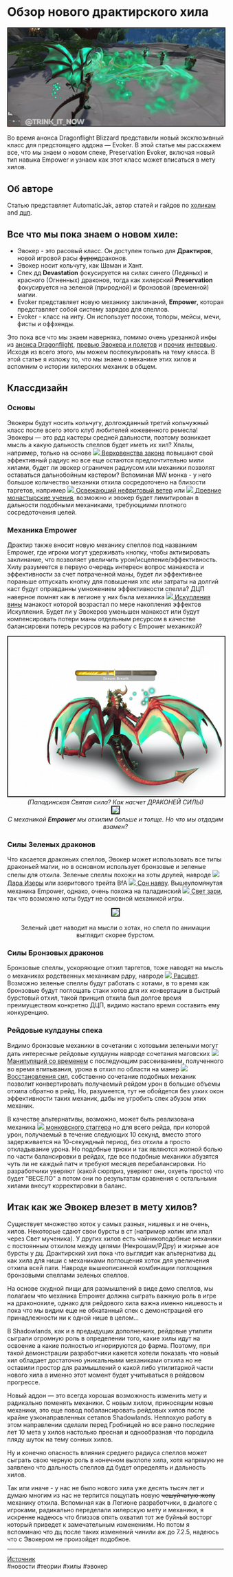 # Обзор нового драктирского хила

<html>
<center>
<img src=https://raw.githubusercontent.com/MagicalCow/TrinkIT-News/main/Sources/Assets/WH326948/WH326948-1.jpg float=center border=2>
</center>  
</html>

Во время анонса Dragonflight Blizzard представили новый эксклюзивный класс для предстоящего аддона — Evoker. В этой статье мы расскажем все, что мы знаем о новом спеке, Preservation Evoker, включая новый тип навыка Empower и узнаем как этот класс может вписаться в мету хилов.


## Об авторе
Статью представляет AutomaticJak, автор статей и гайдов по [холикам](https://ru.wowhead.com/holy-priest-guide) and [дцп](https://ru.wowhead.com/discipline-priest-guide).

## Все что мы пока знаем о новом хиле:
- Эвокер - это расовый класс. Он доступен только для **Драктиров**, новой игровой расы ~~фурри~~драконов.
- Эвокер носит кольчугу, как Шаман и Хант.
- Спек дд **Devastation** фокусируется на силах синего (Ледяных) и красного (Огненных) драконов, тогда как хилерский **Preservation** фокусируется на зеленой (природной) и бронзовой (временной) магии.
- Evoker представляет новую механику заклинаний, **Empower**, которая представляет собой систему зарядов для спеллов.
- Evoker - класс на инту. Он использует посохи, топоры, мейсы, мечи, фисты и оффхенды.

Это пока все что мы знаем наверняка, помимо очень урезанной инфы из [анонса Dragonflight](https://youtu.be/c3nPloFgHkM), [превью Эвокера и полетов](https://youtu.be/iQkwYB5B3Es) и [прочих](https://www.wowhead.com/news/dragonflight-developer-roundtable-with-ion-hazzikostas-and-steve-danuser-326869) [интервью](https://www.wowhead.com/news/dragonflight-group-interview-with-ion-hazzikostas-design-goals-and-lessons-326775#dracthyr-evoker). Исходя из всего этого, мы можем поспекулировать на тему класса. В этой статье я изложу то, что мы знаем о механике этих хилов и вспомним о истории хилерских механик в общем.

## Классдизайн

### Основы
Эвокеры будут носить кольчугу, долгожданный третий кольчужный класс после всего этого клуб любителей кожевенного ремесла! Эвокеры — это рдд кастеры средней дальности, поэтому возникает мысль а какую дальность спеллов будет иметь их хил? Хпалы, например, только на основе [![](https://wow.zamimg.com/images/wow/icons/tiny/ability_paladin_longarmofthelaw.gif)
 Верховенства закона](https://ru.wowhead.com/spell=214202/верховенство-закона) повышают свой эффективный радиус но все еще остаются предпочтительно мили хилами, будет ли эвокер ограничен радиусом или механики позволят оставаться дальнобойным кастером? Вспоминая MW монка - у него большое количество механики отхила сосредоточено на близости таргетов, например [![](https://wow.zamimg.com/images/wow/icons/tiny/ability_monk_rushingjadewind.gif)
 Освежающий нефритовый ветер](https://ru.wowhead.com/spell=196725/освежающий-нефритовый-ветер) или [![](https://wow.zamimg.com/images/wow/icons/tiny/passive_monk_teachingsofmonastery.gif)
 Древние монастырские учения](https://ru.wowhead.com/spell=337172/древние-монастырские-учения), возможно и эвокер будет лимитирован в дальности подобными механиками, требующиими плотного сосредоточения целей.

### Механика Empower
Драктир также вносит новую механику спеллов под названием Empower, где игроки могут удерживать кнопку, чтобы активировать заклинание, что позволяет увеличить урон/исцеление/эффективность. Хилу разумеется в первую очередь интересн вопрос манакоста и эффективности за счет потраченной маны, будет ли эффективнее пораньше отпускать кнопку для повышения хпс или затраты на долгий каст будут оправданны умножением эффективности спелла? ДЦП наверное помнят как в легионе у них была механика [![](https://wow.zamimg.com/images/wow/icons/tiny/ability_priest_atonement.gif)
 Искупления вины](https://ru.wowhead.com/spell=81749/искупление-вины) манакост которой возрастал по мере накопления эффектов Искупления. Будет ли у Эвокеров уменьшен манакост или будут компенсировать потери маны отдельным ресурсом в качестве балансировки потерь ресурсов на работу с Empower механикой?  

<center><img src=https://raw.githubusercontent.com/MagicalCow/TrinkIT-News/main/Sources/Assets/WH326948/WH326948-2.png float=center border=2></center>

<center><i>(Паладинская Святая сила? Как насчет ДРАКОНЕЙ СИЛЫ)</i><br></center>

<center><img src=https://raw.githubusercontent.com/MagicalCow/TrinkIT-News/main/Sources/Assets/WH326948/WH326948-3.gif float=center border=2></center>

<center><i>С механикой <b>Empower</b> мы отхилим больше и толще. Но что мы отдадим взамен?</i></center>  

### Силы Зеленых драконов
Что касается драконьих спеллов, Эвокер может использовать все типы драконьей магии, но в основном использует бронзовые и зеленые спелы для отхила. Зеленые спеллы похожи на хоты друлей, навроде [![](https://wow.zamimg.com/images/wow/icons/tiny/spell_nature_healingtouch.gif)
 Дара Изеры](https://ru.wowhead.com/spell=145109/дар-изеры) или азеритового трейта BfA [![](https://wow.zamimg.com/images/wow/icons/tiny/inv_misc_head_dragon_green.gif)
 Сон наяву](https://ru.wowhead.com/spell=278513/сон-наяву). Вышеупомянутая механика Empower, однако, очень похожа на паладинский [![](https://wow.zamimg.com/images/wow/icons/tiny/spell_paladin_lightofdawn.gif)
 Свет зари](https://ru.wowhead.com/spell=85222/свет-зари), так что возможно хоты будут не основной механикой игры.  

<html>
<center>
<img src=https://raw.githubusercontent.com/MagicalCow/TrinkIT-News/main/Sources/Assets/WH326948/WH326948-4.gif float=center border=2>
<p></i>Зеленый цвет наводит на мысли о хотах, но спелл по анимации выглядит скорее бурстом.</i></p>
</center>
</html>

### Силы Бронзовых драконов
Бронзовые спеллы, ускоряющие отхил таргетов, тоже наводят на мысль о механиках родственных механикам рдру, навроде [![](https://wow.zamimg.com/images/wow/icons/tiny/spell_druid_wildburst.gif)
 Расцвет](https://ru.wowhead.com/spell=197721/расцвет). Возможно зеленые спеллы будут работать с хотами, в то время как бронзовые будут поглощать стаки хотов для их конвертации в быстрый бурстовый отхил, такой принцип отхила был долгое время преимуществом конкретно ДЦП, видимо настало время составить ему конкуренцию.

### Рейдовые кулдауны спека
Видимо бронзовые механики в сочетании с хотовыми зелеными могут дать интересные рейдовые кулдауны навроде сочетания маговских [![](https://wow.zamimg.com/images/wow/icons/tiny/spell_mage_altertime.gif)
 Манипуляций со временем](https://ru.wowhead.com/spell=108978/манипуляции-со-временем) с последующим рассеиванием, полученного во время впитывания, урона в отхил по области на манер [![](https://wow.zamimg.com/images/wow/icons/tiny/spell_monk_revival.gif)
 Восстановления сил](https://ru.wowhead.com/spell=115310/восстановление-сил), собственно сочетание подобных механик позволит конвертировать получаемый рейдом урон в большие объемы отхила обратно в рейд. Но, разумеется, тут не обойдется без узких окон эффективности таких механик, дабы не угробить спек абузом этих механик.

В качестве альтернативы, возможно, может быть реализована механика [![](https://wow.zamimg.com/images/wow/icons/tiny/monk_stance_drunkenox.gif)
 монковского стаггера](https://ru.wowhead.com/spell=115069/пошатывание) но для всего рейда, при которой урон, получаемый в течение следующих 10 секунд, вместо этого задерживается на 10-секундный период, без отхила а просто откладывание урона. Но подобные трюки и так являются жопной болью по части балансировки в рейдах, где все подобные механики абузятся чуть ли не каждый патч и требуют месяцев перебалансировки. Но разработчики уверяют (какой сюрприз, уверяют они, охуеть просто) что будет "ВЕСЕЛО" а потом они по результатам сравнения с остальными хилами внесут корректировки в баланс.

## Итак как же Эвокер влезет в мету хилов?
Существует множество хоток у самых разных, нишевых и не очень, хилов. Некоторые сдают свои бурсты в ст (например холик или хпал через Свет мученика). У других хилов есть чайникоподобные механики с постоянным отхилом между целями (Некрошам/РДру) и жирные аое бурсты у дц. Драктирский хил пока что выглядит как альтернатива дц как хила для ниши с механиками поглощения хоток для увеличения отхила всей пати. Навроде вышеописанной комбинации поглощения бронзовыми спеллами зеленых спеллов.

На основе скудной пищи для размышлений в виде демо спеллов, мы полагаем что механика Empower должна сыграть важную роль в игре на драконохиле, однако для рейдового хила важна именно нишевость и пока что мы видим еще не обкатанный спек с демонстрацией его принадлежности ни к одной нише в целом...

В Shadowlands, как и в предыдущих дополнениях, рейдовые утилити сыграли огромную роль в определении того, какие хилы идут на освоение а какие полностью игнорируются до фарма. Поэтому, при такой демонстрации разработчики кажется хотели показать что новый хил обладает достаточно уникальными механиками отхила но не оставили простор для размышлений о какой либо утилитарной части нового хила а именно этот момент будет учитываться в рейдовом прогрессе.

Новый аддон — это всегда хорошая возможность изменить мету и радикально поменять механики. С новым хилом, приносящим новые механики, это еще повод побалансировать рейдовых хилов после крайне узконаправленных сетапов Shadowlands. Неплохую работу в этом направлении сделали перед Гробницей но все равно последние лет 10 мета у хилов настолько пресная и однообразная что породила пляду шуток на тему сонных хилов.

Ну и конечно опасность влияния среднего радиуса спеллов может сыграть свою черную роль в конечном выхлопе хила, хотя напрямую не заявлено что дальность спеллов дд будет определять и дальность хилов.

Так или иначе - у нас не было нового хила уже десять тысяч лет и думаю многим из нас не терпится пощупать новую ~~чешуйчатую жопу~~ механику отхила. Вспоминая как в Легионе разработчики, в диалоге с игроками, радикально переделали хилерскую мету и механики, я искренне надеюсь что близзов опять охватил тот же буйный восторг который приведет к замечательным изменениям. Но потом я вспоминаю что дц после таких изменений чинили аж до 7.2.5, надеюсь что с Эвокером не произойдет подобное.

---
[Источник](https://www.wowhead.com/news/326948)  
#новости #теории #хилы #эвокер